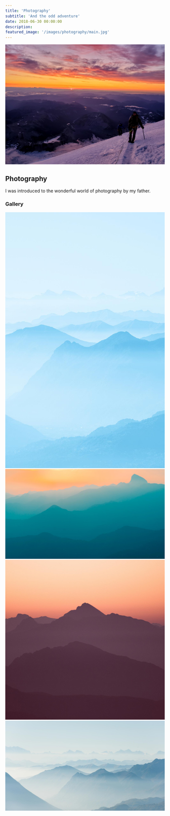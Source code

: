 ```yaml
---
title: 'Photography'
subtitle: 'And the odd adventure'
date: 2018-06-30 00:00:00
description:
featured_image: '/images/photography/main.jpg'
---
```


![](/images/photography/main.jpg)

## Photography
I was introduced to the wonderful world of photography by my father.


### Gallery
<div class="gallery" data-columns="3">
    <img src="/images/demo/demo-portrait.jpg">
    <img src="/images/demo/demo-landscape.jpg">
    <img src="/images/demo/demo-square.jpg">
    <img src="/images/demo/demo-landscape-2.jpg">
</div>